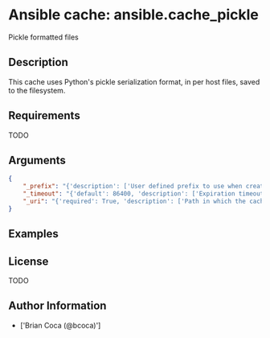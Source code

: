 # Ansible cache: ansible.cache_pickle


Pickle formatted files

## Description

This cache uses Python's pickle serialization format, in per host files, saved to the filesystem.

## Requirements

TODO

## Arguments

``` json
{
    "_prefix": "{'description': ['User defined prefix to use when creating the files'], 'env': [{'name': 'ANSIBLE_CACHE_PLUGIN_PREFIX'}], 'ini': [{'key': 'fact_caching_prefix', 'section': 'defaults'}]}",
    "_timeout": "{'default': 86400, 'description': ['Expiration timeout for the cache plugin data'], 'env': [{'name': 'ANSIBLE_CACHE_PLUGIN_TIMEOUT'}], 'ini': [{'key': 'fact_caching_timeout', 'section': 'defaults'}]}",
    "_uri": "{'required': True, 'description': ['Path in which the cache plugin will save the files'], 'env': [{'name': 'ANSIBLE_CACHE_PLUGIN_CONNECTION'}], 'ini': [{'key': 'fact_caching_connection', 'section': 'defaults'}]}",
}
```

## Examples



## License

TODO

## Author Information
  - ['Brian Coca (@bcoca)']
